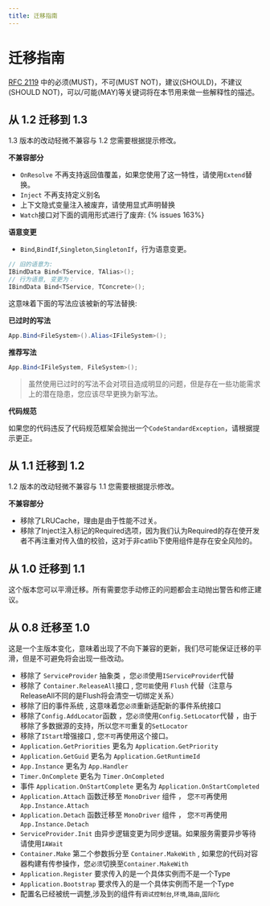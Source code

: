 ```yaml
---
title: 迁移指南
---
```


# 迁移指南

[RFC 2119](https://www.ietf.org/rfc/rfc2199.txt) 中的必须(MUST)，不可(MUST NOT)，建议(SHOULD)，不建议(SHOULD NOT)，可以/可能(MAY)等关键词将在本节用来做一些解释性的描述。

## 从 1.2 迁移到 1.3

1.3 版本的改动轻微不兼容与 1.2 您需要根据提示修改。

**不兼容部分**

- `OnResolve` 不再支持返回值覆盖，如果您使用了这一特性，请使用`Extend`替换。
- `Inject` 不再支持定义别名
- 上下文隐式变量注入被废弃，请使用显式声明替换
- `Watch`接口对下面的调用形式进行了废弃: {% issues 163%}

**语意变更**

- `Bind`,`BindIf`,`Singleton`,`SingletonIf`，行为语意变更。

```csharp
// 旧的语意为:
IBindData Bind<TService, TAlias>();
// 行为语意, 变更为：
IBindData Bind<TService, TConcrete>();
```

这意味着下面的写法应该被新的写法替换:

**已过时的写法**

```csharp
App.Bind<FileSystem>().Alias<IFileSystem>();
```

**推荐写法**

```csharp
App.Bind<IFileSystem, FileSystem>();
```

> 虽然使用已过时的写法不会对项目造成明显的问题，但是存在一些功能需求上的潜在隐患，您应该尽早更换为新写法。

**代码规范**

如果您的代码违反了代码规范框架会抛出一个`CodeStandardException`，请根据提示更正。

## 从 1.1 迁移到 1.2

1.2 版本的改动轻微不兼容与 1.1 您需要根据提示修改。

**不兼容部分**

- 移除了LRUCache，理由是由于性能不过关。
- 移除了Inject注入标记的Required选项，因为我们认为Required的存在使开发者不再注重对传入值的校验，这对于非catlib下使用组件是存在安全风险的。

## 从 1.0 迁移到 1.1

这个版本您可以平滑迁移。所有需要您手动修正的问题都会主动抛出警告和修正建议。

## 从 0.8 迁移至 1.0

这是一个主版本变化，意味着出现了不向下兼容的更新，我们尽可能保证迁移的平滑，但是不可避免将会出现一些改动。

- 移除了 `ServiceProvider` 抽象类 ，您`必须`使用`IServiceProvider`代替
- 移除了 `Container.ReleaseAll`接口 , 您`可能`使用 `Flush` 代替（注意与ReleaseAll不同的是Flush将会清空一切绑定关系）
- 移除了旧的事件系统 , 这意味着您`必须`重新适配新的事件系统接口
- 移除了`Config.AddLocator`函数 ，您`必须`使用`Config.SetLocator`代替 ，由于移除了多数据源的支持，所以您`不可`重复的`SetLocator`
- 移除了`IStart`增强接口 , 您`不可`再使用这个接口。
- `Application.GetPriorities` 更名为 `Application.GetPriority`
- `Application.GetGuid` 更名为 `Application.GetRuntimeId`
- `App.Instance` 更名为 `App.Handler`
- `Timer.OnComplete` 更名为 `Timer.OnCompleted`
- 事件 `Application.OnStartComplete` 更名为 `Application.OnStartCompleted`
- `Application.Attach` 函数迁移至 `MonoDriver` 组件 ， 您`不可`再使用`App.Instance.Attach`
- `Application.Detach` 函数迁移至 `MonoDriver` 组件 ， 您`不可`再使用`App.Instance.Detach`
- `ServiceProvider.Init` 由异步逻辑变更为同步逻辑。如果服务需要异步等待请使用`IAWait`
- `Container.Make` 第二个参数拆分至 `Container.MakeWith` , 如果您的代码对容器构建有传参操作，您`必须`切换至`Container.MakeWith`
- `Application.Register` 要求传入的是一个具体实例而不是一个Type
- `Application.Bootstrap` 要求传入的是一个具体实例而不是一个Type
- 配置名已经被统一调整,涉及到的组件有`调试控制台`,`环境`,`路由`,`国际化`
